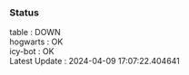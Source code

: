 ### Status


table : DOWN  
hogwarts : OK  
icy-bot : OK  
Latest Update : 2024-04-09 17:07:22.404641
